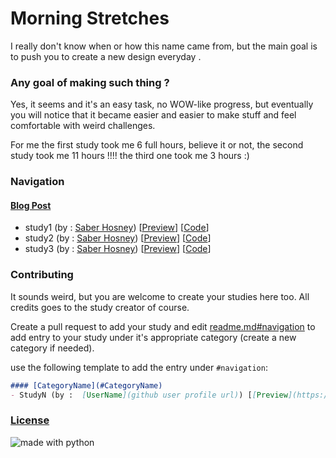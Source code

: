 # Morning Stretches

I really don't know when or how this name came from, but the main goal is to push you to create a new design everyday .

### Any goal of making such thing ?

Yes, it seems and it's an easy task, no WOW-like progress, but eventually you will notice that it became easier and easier to make stuff and feel comfortable with weird challenges.

For me the first study took me 6 full hours, believe it or not, the second study took me 11 hours !!!!
the third one took me 3 hours :)


### Navigation

####  [Blog Post](#blog-post)
- study1 (by :  [Saber Hosney](https://github.com/saberhosneydev)) [[Preview](https://saberhosneydev.github.io/morning_stretches/study1/)] [[Code](https://github.com/saberhosneydev/morning_stretches/tree/master/study1/)]
- study2 (by :  [Saber Hosney](https://github.com/saberhosneydev)) [[Preview](https://saberhosneydev.github.io/morning_stretches/study2/)] [[Code](https://github.com/saberhosneydev/morning_stretches/tree/master/study2/)]
- study3 (by :  [Saber Hosney](https://github.com/saberhosneydev)) [[Preview](https://saberhosneydev.github.io/morning_stretches/study3/)] [[Code](https://github.com/saberhosneydev/morning_stretches/tree/master/study3/)]

### Contributing
It sounds weird, but you are welcome to create your studies here too.
All credits goes to the study creator of course.

Create a pull request to add your study and edit [readme.md#navigation](#navigation) to add entry to your study under it's appropriate category (create a new category if needed).

use the following template to add the entry under `#navigation`:

```markdown
#### [CategoryName](#CategoryName)
- StudyN (by :  [UserName](github user profile url)) [[Preview](https://saberhosneydev.github.io/morning_stretches/StudyN/)] [[Code](https://github.com/saberhosneydev/morning_stretches/tree/master/StudyN/)]
```

### [License](https://choosealicense.com/licenses/mit/)

<img src="https://img.shields.io/badge/license-MIT-green.svg?style=for-the-badge" alt="made with python">
